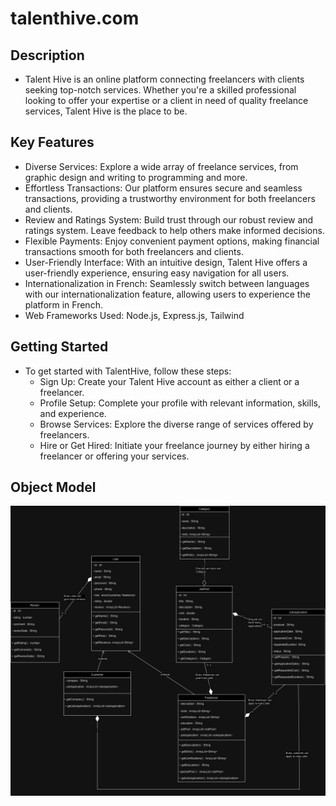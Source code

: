# talenthive.com

## Description
* Talent Hive is an online platform connecting freelancers with clients seeking top-notch services. Whether you're a skilled professional looking to offer your expertise or a client in need of quality freelance services, Talent Hive is the place to be.

## Key Features
* Diverse Services: Explore a wide array of freelance services, from graphic design and writing to programming and more.
* Effortless Transactions: Our platform ensures secure and seamless transactions, providing a trustworthy environment for both freelancers and clients.
* Review and Ratings System: Build trust through our robust review and ratings system. Leave feedback to help others make informed decisions.
* Flexible Payments: Enjoy convenient payment options, making financial transactions smooth for both freelancers and clients.
* User-Friendly Interface: With an intuitive design, Talent Hive offers a user-friendly experience, ensuring easy navigation for all users.
* Internationalization in French: Seamlessly switch between languages with our internationalization feature, allowing users to experience the platform in French.
* Web Frameworks Used: Node.js, Express.js, Tailwind

## Getting Started
* To get started with TalentHive, follow these steps:
    * Sign Up: Create your Talent Hive account as either a client or a freelancer.
    * Profile Setup: Complete your profile with relevant information, skills, and experience.
    * Browse Services: Explore the diverse range of services offered by freelancers.
    * Hire or Get Hired: Initiate your freelance journey by either hiring a freelancer or   offering your services.

## Object Model
![Example Screenshot](docs/TalentHiveDDD.jpg)

